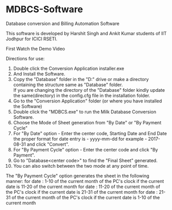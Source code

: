 # MDBCS-Software
Database conversion and Billing Automation Software

This software is developed by Harshit Singh and Ankit Kumar students of IIT Jodhpur for ICICI RSETI.

First Watch the Demo Video

Directions for use:

1. Double click the Conversion Application installer.exe
2. And Install the Software.
3. Copy the "Database" folder in the "D:\" drive or make a directory containing the structure same as "Database" folder.   
   If you are changing the directory of the "Database" folder kindly update the same(directory) in the config.cfg file in the installation folder.
4. Go to the "Conversion Application" folder (or where you have installed the Software) 
5. Double click the "MDBCS.exe" to run the Milk Database Conversion Software.
6. Choose the Mode of Sheet generation from "By Date" or "By Payment Cycle"
7. For "By Date" option - Enter the center code, Starting Date and End Date 
	the proper format for date entry is - yyyy-mm-dd 
	for example - 2017-08-31 
   and click "Convert".
8. For "By Payment Cycle" option - Enter the center code and click "By Payment".
9. Go to "Database\<center code>\" to find the "Final Sheet" generated.
10. You can also switch between the two mode at any point of time.

The "By Payment Cycle" option generates the sheet in the following manner:
	for date : 1-10 of the current month of the PC's clock if the current date is 11-20 of the current month 
	for date : 11-20 of the current month of the PC's clock if the current date is 21-31 of the current month
	for date : 21-31 of the current month of the PC's clock if the current date is 1-10 of the current month 
  
